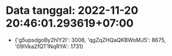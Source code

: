 # Data tanggal: 2022-11-20 20:46:01.293619+07:00

* {'g5upsdgoBy2hIY2I': 3006, 'qgZqZHQaQKBWoMJ5': 8675, '09lVka2fQT1NqRYA': 1731}
